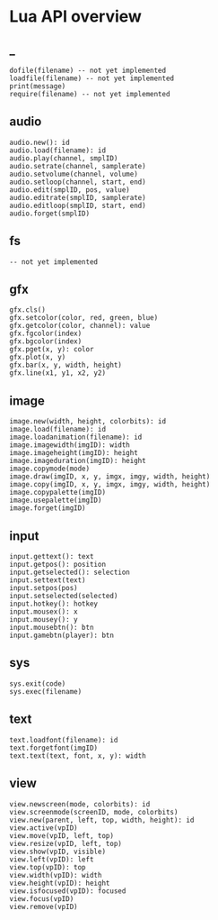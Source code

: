 # Lua API overview
##  _
    dofile(filename) -- not yet implemented
    loadfile(filename) -- not yet implemented
    print(message)
    require(filename) -- not yet implemented
##  audio
    audio.new(): id
    audio.load(filename): id
    audio.play(channel, smplID)
    audio.setrate(channel, samplerate)
    audio.setvolume(channel, volume)
    audio.setloop(channel, start, end)
    audio.edit(smplID, pos, value)
    audio.editrate(smplID, samplerate)
    audio.editloop(smplID, start, end)
    audio.forget(smplID)
##  fs
    -- not yet implemented
##  gfx
    gfx.cls()
    gfx.setcolor(color, red, green, blue)
    gfx.getcolor(color, channel): value
    gfx.fgcolor(index)
    gfx.bgcolor(index)
    gfx.pget(x, y): color
    gfx.plot(x, y)
    gfx.bar(x, y, width, height)
    gfx.line(x1, y1, x2, y2)
##  image
    image.new(width, height, colorbits): id
    image.load(filename): id
    image.loadanimation(filename): id
    image.imagewidth(imgID): width
    image.imageheight(imgID): height
    image.imageduration(imgID): height
    image.copymode(mode)
    image.draw(imgID, x, y, imgx, imgy, width, height)
    image.copy(imgID, x, y, imgx, imgy, width, height)
    image.copypalette(imgID)
    image.usepalette(imgID)
    image.forget(imgID)
##  input
    input.gettext(): text
    input.getpos(): position
    input.getselected(): selection
    input.settext(text)
    input.setpos(pos)
    input.setselected(selected)
    input.hotkey(): hotkey
    input.mousex(): x
    input.mousey(): y
    input.mousebtn(): btn
    input.gamebtn(player): btn
##  sys
    sys.exit(code)
    sys.exec(filename)
##  text
    text.loadfont(filename): id
    text.forgetfont(imgID)
    text.text(text, font, x, y): width
##  view
    view.newscreen(mode, colorbits): id
    view.screenmode(screenID, mode, colorbits)
    view.new(parent, left, top, width, height): id
    view.active(vpID)
    view.move(vpID, left, top)
    view.resize(vpID, left, top)
    view.show(vpID, visible)
    view.left(vpID): left
    view.top(vpID): top
    view.width(vpID): width
    view.height(vpID): height
    view.isfocused(vpID): focused
    view.focus(vpID)
    view.remove(vpID)

